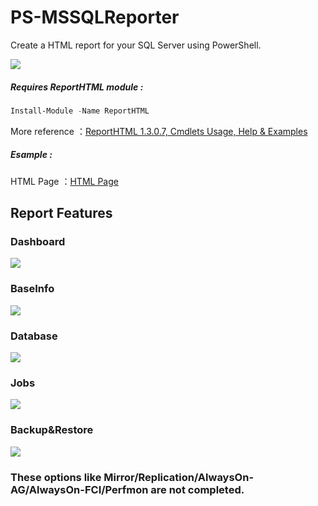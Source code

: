 
# PS-MSSQLReporter  

Create a HTML report for your SQL Server using PowerShell.    


![](https://raw.githubusercontent.com/hzc2012/PS-MSSQLReporter/master/example/PS-MSSQLReporter.png)


##### Requires ReportHTML module :  

```Powershell
Install-Module -Name ReportHTML
```


More reference ：[ReportHTML 1.3.0.7, Cmdlets Usage, Help & Examples](https://azurefieldnotesblog.blob.core.windows.net/wp-content/2017/02/Help-ReportHTML1.html)  

##### Esample :  
HTML Page ：[HTML Page](https://hzc2012.github.io/PS-MSSQLReporter/)  


## Report Features  

### Dashboard   

![](https://raw.githubusercontent.com/hzc2012/PS-MSSQLReporter/master/example/1-Dashboard.png)


### BaseInfo  

![](https://raw.githubusercontent.com/hzc2012/PS-MSSQLReporter/master/example/2-BaseInfo.png)


### Database  

![](https://raw.githubusercontent.com/hzc2012/PS-MSSQLReporter/master/example/3-Database.png)


### Jobs  

![](https://raw.githubusercontent.com/hzc2012/PS-MSSQLReporter/master/example/4-Jobs.png)


### Backup&Restore  

![](https://raw.githubusercontent.com/hzc2012/PS-MSSQLReporter/master/example/5-Backup%26Restore.png)



### These options like Mirror/Replication/AlwaysOn-AG/AlwaysOn-FCI/Perfmon are not completed.  




